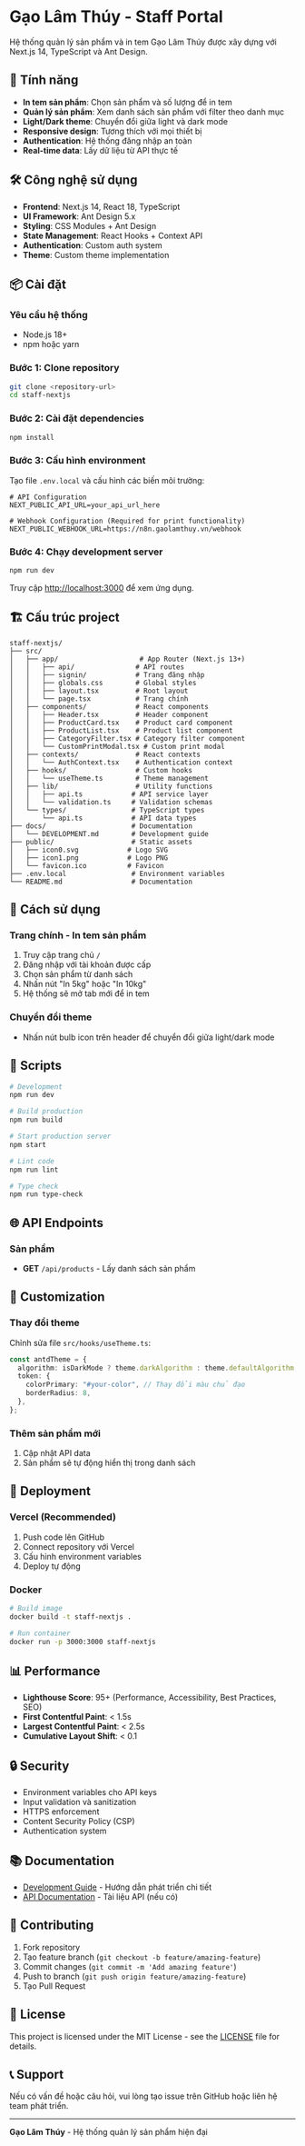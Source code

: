 # Gạo Lâm Thúy - Staff Portal

Hệ thống quản lý sản phẩm và in tem Gạo Lâm Thúy được xây dựng với Next.js 14, TypeScript và Ant Design.

## 🚀 Tính năng

- **In tem sản phẩm**: Chọn sản phẩm và số lượng để in tem
- **Quản lý sản phẩm**: Xem danh sách sản phẩm với filter theo danh mục
- **Light/Dark theme**: Chuyển đổi giữa light và dark mode
- **Responsive design**: Tương thích với mọi thiết bị
- **Authentication**: Hệ thống đăng nhập an toàn
- **Real-time data**: Lấy dữ liệu từ API thực tế

## 🛠️ Công nghệ sử dụng

- **Frontend**: Next.js 14, React 18, TypeScript
- **UI Framework**: Ant Design 5.x
- **Styling**: CSS Modules + Ant Design
- **State Management**: React Hooks + Context API
- **Authentication**: Custom auth system
- **Theme**: Custom theme implementation

## 📦 Cài đặt

### Yêu cầu hệ thống

- Node.js 18+
- npm hoặc yarn

### Bước 1: Clone repository

```bash
git clone <repository-url>
cd staff-nextjs
```

### Bước 2: Cài đặt dependencies

```bash
npm install
```

### Bước 3: Cấu hình environment

Tạo file `.env.local` và cấu hình các biến môi trường:

```env
# API Configuration
NEXT_PUBLIC_API_URL=your_api_url_here

# Webhook Configuration (Required for print functionality)
NEXT_PUBLIC_WEBHOOK_URL=https://n8n.gaolamthuy.vn/webhook
```

### Bước 4: Chạy development server

```bash
npm run dev
```

Truy cập [http://localhost:3000](http://localhost:3000) để xem ứng dụng.

## 🏗️ Cấu trúc project

```
staff-nextjs/
├── src/
│   ├── app/                    # App Router (Next.js 13+)
│   │   ├── api/               # API routes
│   │   ├── signin/            # Trang đăng nhập
│   │   ├── globals.css        # Global styles
│   │   ├── layout.tsx         # Root layout
│   │   └── page.tsx           # Trang chính
│   ├── components/            # React components
│   │   ├── Header.tsx         # Header component
│   │   ├── ProductCard.tsx    # Product card component
│   │   ├── ProductList.tsx    # Product list component
│   │   ├── CategoryFilter.tsx # Category filter component
│   │   └── CustomPrintModal.tsx # Custom print modal
│   ├── contexts/              # React contexts
│   │   └── AuthContext.tsx    # Authentication context
│   ├── hooks/                 # Custom hooks
│   │   └── useTheme.ts        # Theme management
│   ├── lib/                   # Utility functions
│   │   ├── api.ts            # API service layer
│   │   └── validation.ts     # Validation schemas
│   └── types/                # TypeScript types
│       └── api.ts            # API data types
├── docs/                     # Documentation
│   └── DEVELOPMENT.md        # Development guide
├── public/                   # Static assets
│   ├── icon0.svg            # Logo SVG
│   ├── icon1.png            # Logo PNG
│   └── favicon.ico          # Favicon
├── .env.local                # Environment variables
└── README.md                 # Documentation
```

## 📱 Cách sử dụng

### Trang chính - In tem sản phẩm

1. Truy cập trang chủ `/`
2. Đăng nhập với tài khoản được cấp
3. Chọn sản phẩm từ danh sách
4. Nhấn nút "In 5kg" hoặc "In 10kg"
5. Hệ thống sẽ mở tab mới để in tem

### Chuyển đổi theme

- Nhấn nút bulb icon trên header để chuyển đổi giữa light/dark mode

## 🔧 Scripts

```bash
# Development
npm run dev

# Build production
npm run build

# Start production server
npm start

# Lint code
npm run lint

# Type check
npm run type-check
```

## 🌐 API Endpoints

### Sản phẩm

- **GET** `/api/products` - Lấy danh sách sản phẩm

## 🎨 Customization

### Thay đổi theme

Chỉnh sửa file `src/hooks/useTheme.ts`:

```typescript
const antdTheme = {
  algorithm: isDarkMode ? theme.darkAlgorithm : theme.defaultAlgorithm,
  token: {
    colorPrimary: "#your-color", // Thay đổi màu chủ đạo
    borderRadius: 8,
  },
};
```

### Thêm sản phẩm mới

1. Cập nhật API data
2. Sản phẩm sẽ tự động hiển thị trong danh sách

## 🚀 Deployment

### Vercel (Recommended)

1. Push code lên GitHub
2. Connect repository với Vercel
3. Cấu hình environment variables
4. Deploy tự động

### Docker

```bash
# Build image
docker build -t staff-nextjs .

# Run container
docker run -p 3000:3000 staff-nextjs
```

## 📊 Performance

- **Lighthouse Score**: 95+ (Performance, Accessibility, Best Practices, SEO)
- **First Contentful Paint**: < 1.5s
- **Largest Contentful Paint**: < 2.5s
- **Cumulative Layout Shift**: < 0.1

## 🔒 Security

- Environment variables cho API keys
- Input validation và sanitization
- HTTPS enforcement
- Content Security Policy (CSP)
- Authentication system

## 📚 Documentation

- [Development Guide](./docs/DEVELOPMENT.md) - Hướng dẫn phát triển chi tiết
- [API Documentation](./docs/API.md) - Tài liệu API (nếu có)

## 🤝 Contributing

1. Fork repository
2. Tạo feature branch (`git checkout -b feature/amazing-feature`)
3. Commit changes (`git commit -m 'Add amazing feature'`)
4. Push to branch (`git push origin feature/amazing-feature`)
5. Tạo Pull Request

## 📄 License

This project is licensed under the MIT License - see the [LICENSE](LICENSE) file for details.

## 📞 Support

Nếu có vấn đề hoặc câu hỏi, vui lòng tạo issue trên GitHub hoặc liên hệ team phát triển.

---

**Gạo Lâm Thúy** - Hệ thống quản lý sản phẩm hiện đại
